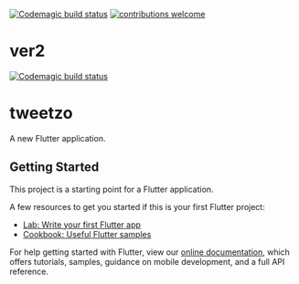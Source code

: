 [![Codemagic build status](https://api.codemagic.io/apps/5d368a1764adf3000d11b5ce/5d368a1764adf3000d11b5cd/status_badge.svg)](https://codemagic.io/apps/5d368a1764adf3000d11b5ce/5d368a1764adf3000d11b5cd/latest_build) [![contributions welcome](https://img.shields.io/badge/contributions-welcome-brightgreen.svg?style=flat)](https://github.com/dwyl/esta/issues)


# ver2
[![Codemagic build status](https://api.codemagic.io/apps/5d3c958e3764bf1bb5a697a1/5d3c958e3764bf1bb5a697a0/status_badge.svg)](https://codemagic.io/apps/5d3c958e3764bf1bb5a697a1/5d3c958e3764bf1bb5a697a0/latest_build)
#

# tweetzo

A new Flutter application.

## Getting Started

This project is a starting point for a Flutter application.

A few resources to get you started if this is your first Flutter project:

- [Lab: Write your first Flutter app](https://flutter.dev/docs/get-started/codelab)
- [Cookbook: Useful Flutter samples](https://flutter.dev/docs/cookbook)

For help getting started with Flutter, view our 
[online documentation](https://flutter.dev/docs), which offers tutorials, 
samples, guidance on mobile development, and a full API reference.
